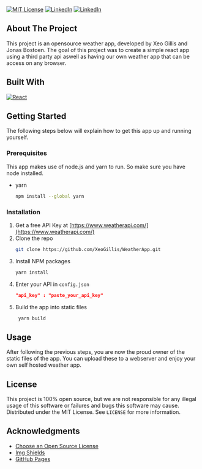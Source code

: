 [![MIT License][license-shield]][license-url]
[![LinkedIn][linkedin-shield]][linkedin-url-jonas]
[![LinkedIn][linkedin-shield]][linkedin-url-xeo]


<!-- ABOUT THE PROJECT -->
## About The Project

This project is an opensource weather app, developed by Xeo Gillis and Jonas Bostoen. The goal of this project was to create a simple react app using a third party api aswell as having our own weather app that can be access on any browser.


## Built With

[![React][React.js]][React-url]


<!-- GETTING STARTED -->
## Getting Started

The following steps below will explain how to get this app up and running yourself.

### Prerequisites

This app makes use of node.js and yarn to run. So make sure you have node installed.
* yarn
  ```sh
  npm install --global yarn
  ```

### Installation

1. Get a free API Key at [https://www.weatherapi.com/](https://www.weatherapi.com/)
2. Clone the repo
   ```sh
   git clone https://github.com/XeoGillis/WeatherApp.git
   ```
3. Install NPM packages
   ```sh
   yarn install
   ```
4. Enter your API in `config.json`
   ```json
   "api_key" : "paste_your_api_key"
   ```
5. Build the app into static files
   ```sh
    yarn build
   ```


<!-- USAGE EXAMPLES -->
## Usage

After following the previous steps, you are now the proud owner of the static files of the app. You can upload these to a webserver and enjoy your own self hosted weather app.


<!-- LICENSE -->
## License

This project is 100% open source, but we are not responsible for any illegal usage of this software or failures and bugs this software may cause.
Distributed under the MIT License. See `LICENSE` for more information.


<!-- ACKNOWLEDGMENTS -->
## Acknowledgments

* [Choose an Open Source License](https://choosealicense.com)
* [Img Shields](https://shields.io)
* [GitHub Pages](https://pages.github.com)




<!-- MARKDOWN LINKS & IMAGES -->
<!-- https://www.markdownguide.org/basic-syntax/#reference-style-links -->
[React.js]: https://img.shields.io/badge/React-20232A?style=for-the-badge&logo=react&logoColor=61DAFB
[React-url]: https://reactjs.org/
[linkedin-shield]: https://img.shields.io/badge/-LinkedIn-black.svg?style=for-the-badge&logo=linkedin&colorB=555
[license-shield]: https://img.shields.io/github/license/othneildrew/Best-README-Template.svg?style=for-the-badge
[license-url]: https://github.com/XeoGillis/WeatherApp/blob/main/LICENSE
[linkedin-url-jonas]: https://www.linkedin.com/in/jonas-bostoen-0322b1223/
[linkedin-url-xeo]: https://www.linkedin.com/in/xeo-gillis-b729b8222/

